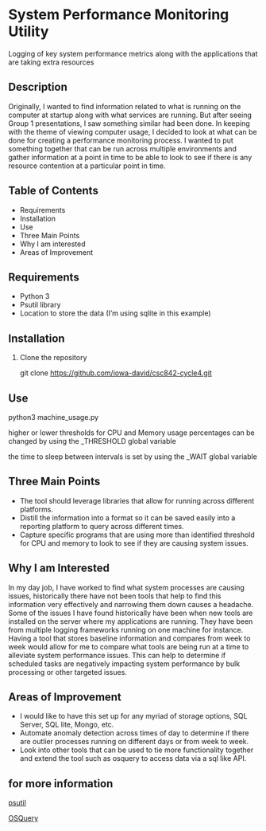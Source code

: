 # System Performance Monitoring Utility

Logging of key system performance metrics along with the applications that are taking extra resources

## Description

Originally, I wanted to find information related to what is running on the computer at startup along with what services are running. But after seeing Group 1 presentations, I saw something similar had been done. In keeping with the theme of viewing computer usage, I decided to look at what can be done for creating a performance monitoring process. I wanted to put something together that can be run across multiple environments and gather information at a point in time to be able to look to see if there is any resource contention at a particular point in time.


## Table of Contents

  - Requirements
  - Installation
  - Use
  - Three Main Points
  - Why I am interested
  - Areas of Improvement

## Requirements
- Python 3
- Psutil  library
- Location to store the data (I’m using sqlite in this example)


## Installation

1. Clone the repository

   git clone https://github.com/iowa-david/csc842-cycle4.git


          

## Use

  python3 machine_usage.py

  higher or lower thresholds for CPU and Memory usage percentages can be changed by using the _THRESHOLD global variable

  the time to sleep between intervals is set by using the _WAIT global variable


## Three Main Points
  - The tool should leverage libraries that allow for running across different platforms.
  - Distill the information into a format so it can be saved easily into a reporting platform to query across different times.
  - Capture specific programs that are using more than identified threshold for CPU and memory to look to see if they are causing system issues.

## Why I am Interested
In my day job, I have worked to find what system processes are causing issues, historically there have not been tools that help to find this information very effectively and narrowing them down causes a headache. Some of the issues I have found historically have been when new tools are installed on the server where my applications are running. They have been from multiple logging frameworks running on one machine for instance. Having a tool that stores baseline information and compares from week to week would allow for me to compare what tools are being run at a time to alleviate system performance issues. This can help to determine if scheduled tasks are negatively impacting system performance by bulk processing or other targeted issues.

## Areas of Improvement

- I would like to have this set up for any myriad of storage options, SQL Server, SQL lite, Mongo, etc.
- Automate anomaly detection across times of day to determine if there are outlier processes running on different days or from week to week.
- Look into other tools that can be used to tie more functionality together and extend the tool such as osquery to access data via a sql like API.

## for more information
[psutil](https://github.com/giampaolo/psutil)

[OSQuery](https://github.com/giampaolo/psutil](https://github.com/osquery/osquery?tab=readme-ov-file))
